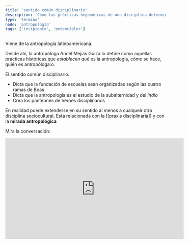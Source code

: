 ```yaml
---
title: 'sentido común disciplinario'
description: 'Cómo las prácticas hegemónicas de una disciplina determinan las condiciones legítimas de producción de conocimiento'
type: 'término'
node: 'antropología'
tags: ['incipiente', 'potenciales']
---
```


Viene de la antropología latinoamericana.

Desde ahí, la antropóloga Annel Mejías Guiza lo define como aquellas prácticas históricas que *establecen* qué es la antropología, cómo se hace, quién es antropóloga:o.

El sentido común disciplinario:

- Dicta que la fundación de escuelas sean organizadas según las cuatro ramas de Boas
- Dicta que la antropología es el estudio de la subalternidad y del *indio*
- Crea los panteones de héroes disciplinarios

En realidad puede extenderse en su sentido al menos a cualqueir otra disciplina sociocultural. Está relacionada con la [[praxis disciplinaria]] y con la **mirada antropológica**

Mira la conversación:

<div class="embed-wrapper"><iframe width="560" height="315" src="https://www.youtube.com/embed/jS7bgRaCkoU" frameborder="0" allow="accelerometer; autoplay; clipboard-write; encrypted-media; gyroscope; picture-in-picture" allowfullscreen></iframe></div>